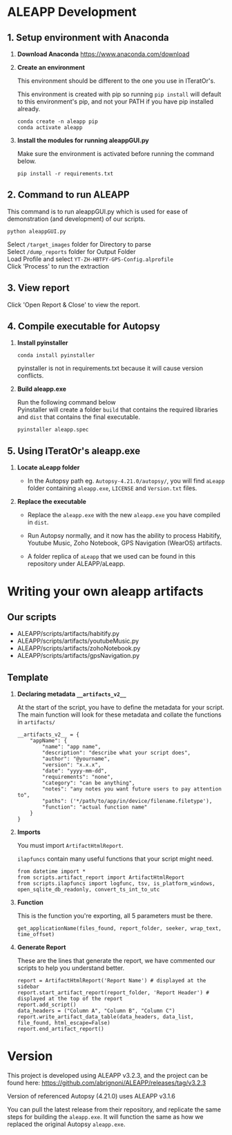 # ALEAPP Development

## 1. Setup environment with Anaconda

1. <b>Download Anaconda</b> https://www.anaconda.com/download

2. <b>Create an environment</b>

    This environment should be different to the one you use in ITeratOr's.

    This environment is created with pip so running `pip install` will default to this environment's pip, and not your PATH if you have pip installed already.
    ```
    conda create -n aleapp pip
    conda activate aleapp
    ```

3. <b>Install the modules for running aleappGUI.py</b>

    Make sure the environment is activated before running the command below.
    ```
    pip install -r requirements.txt
    ```

## 2. Command to run ALEAPP

This command is to run aleappGUI.py which is used for ease of demonstration (and development) of our scripts.
```
python aleappGUI.py
```

Select `/target_images` folder for Directory to parse<br/>
Select `/dump_reports` folder for Output Folder<br/>
Load Profile and select `YT-ZH-HBTFY-GPS-Config.alprofile`<br/>
Click 'Process' to run the extraction

## 3. View report

Click 'Open Report & Close' to view the report.

## 4. Compile executable for Autopsy

1. <b>Install pyinstaller</b>
    ```
    conda install pyinstaller
    ```
    pyinstaller is not in requirements.txt because it will cause version conflicts.

2. <b>Build aleapp.exe</b>

    Run the following command below<br/>
    Pyinstaller will create a folder `build` that contains the required libraries and `dist` that contains the final executable.
    ```
    pyinstaller aleapp.spec
    ```

## 5. Using ITeratOr's aleapp.exe

1. <b>Locate aLeapp folder</b>
    - In the Autopsy path eg. `Autopsy-4.21.0/autopsy/`, you will find `aLeapp` folder containing `aleapp.exe`, `LICENSE` and `Version.txt` files.

2. <b>Replace the executable</b>
    - Replace the `aleapp.exe` with the new `aleapp.exe` you have compiled in `dist`.

    - Run Autopsy normally, and it now has the ability to process Habitify, Youtube Music, Zoho Notebook, GPS Navigation (WearOS) artifacts.

    - A folder replica of `aLeapp` that we used can be found in this repository under ALEAPP/aLeapp.

# Writing your own aleapp artifacts

## Our scripts
- ALEAPP/scripts/artifacts/habitify.py
- ALEAPP/scripts/artifacts/youtubeMusic.py
- ALEAPP/scripts/artifacts/zohoNotebook.py
- ALEAPP/scripts/artifacts/gpsNavigation.py

## Template

1. <b>Declaring metadata `__artifacts_v2__`</b>

    At the start of the script, you have to define the metadata for your script. The main function will look for these metadata and collate the functions in `artifacts/`
    ```
    __artifacts_v2__ = {
        "appName": {
            "name": "app name",
            "description": "describe what your script does",
            "author": "@yourname",  
            "version": "x.x.x",  
            "date": "yyyy-mm-dd",  
            "requirements": "none",
            "category": "can be anything",
            "notes": "any notes you want future users to pay attention to",
            "paths": ('*/path/to/app/in/device/filename.filetype'),
            "function": "actual function name"
        }
    }
    ```

2. <b>Imports</b>

    You must import `ArtifactHtmlReport`. 
    
    `ilapfuncs` contain many useful functions that your script might need.

    ```
    from datetime import *
    from scripts.artifact_report import ArtifactHtmlReport
    from scripts.ilapfuncs import logfunc, tsv, is_platform_windows, open_sqlite_db_readonly, convert_ts_int_to_utc
    ```

3. <b>Function</b>

    This is the function you're exporting, all 5 parameters must be there.

    ```get_applicationName(files_found, report_folder, seeker, wrap_text, time_offset)```


4. <b>Generate Report</b>

    These are the lines that generate the report, we have commented our scripts to help you understand better.
    ```
    report = ArtifactHtmlReport('Report Name') # displayed at the sidebar
    report.start_artifact_report(report_folder, 'Report Header') # displayed at the top of the report
    report.add_script()
    data_headers = ("Column A", "Column B", "Column C")
    report.write_artifact_data_table(data_headers, data_list, file_found, html_escape=False)
    report.end_artifact_report()
    ```

# Version
This project is developed using ALEAPP v3.2.3, and the project can be found here:
https://github.com/abrignoni/ALEAPP/releases/tag/v3.2.3

Version of referenced Autopsy (4.21.0) uses ALEAPP v3.1.6

You can pull the latest release from their repository, and replicate the same steps for building the `aleapp.exe`. It will function the same as how we replaced the original Autopsy `aleapp.exe`.